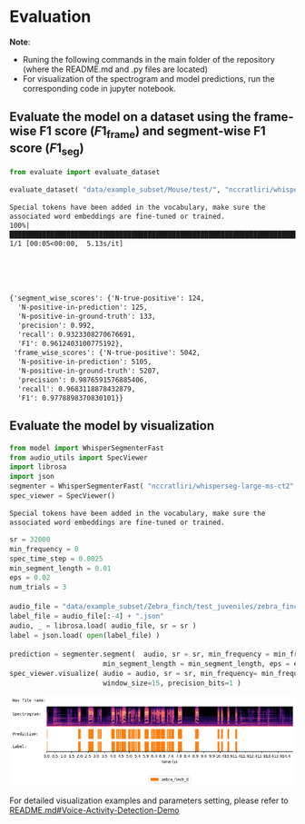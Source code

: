 # Evaluation

**Note**: 
* Runing the following commands in the main folder of the repository (where the README.md and .py files are located)
* For visualization of the spectrogram and model predictions, run the corresponding code in jupyter notebook.

## Evaluate the model on a dataset using the frame-wise F1 score ($F1_\text{frame}$) and segment-wise F1 score ($F1_\text{seg}$)


```python
from evaluate import evaluate_dataset
```


```python
evaluate_dataset( "data/example_subset/Mouse/test/", "nccratliri/whisperseg-large-ms-ct2", num_trials =3 )
```

    Special tokens have been added in the vocabulary, make sure the associated word embeddings are fine-tuned or trained.
    100%|██████████████████████████████████████████████████████████████████████████████████████████████| 1/1 [00:05<00:00,  5.13s/it]





    {'segment_wise_scores': {'N-true-positive': 124,
      'N-positive-in-prediction': 125,
      'N-positive-in-ground-truth': 133,
      'precision': 0.992,
      'recall': 0.9323308270676691,
      'F1': 0.9612403100775192},
     'frame_wise_scores': {'N-true-positive': 5042,
      'N-positive-in-prediction': 5105,
      'N-positive-in-ground-truth': 5207,
      'precision': 0.9876591576885406,
      'recall': 0.9683118878432879,
      'F1': 0.9778898370830101}}



## Evaluate the model by visualization


```python
from model import WhisperSegmenterFast
from audio_utils import SpecViewer
import librosa
import json
segmenter = WhisperSegmenterFast( "nccratliri/whisperseg-large-ms-ct2", device="cuda" )
spec_viewer = SpecViewer()
```

    Special tokens have been added in the vocabulary, make sure the associated word embeddings are fine-tuned or trained.



```python
sr = 32000  
min_frequency = 0
spec_time_step = 0.0025
min_segment_length = 0.01
eps = 0.02
num_trials = 3

audio_file = "data/example_subset/Zebra_finch/test_juveniles/zebra_finch_R3428_40932.29996086_1_24_8_19_56.wav"
label_file = audio_file[:-4] + ".json"
audio, _ = librosa.load( audio_file, sr = sr )
label = json.load( open(label_file) )

prediction = segmenter.segment(  audio, sr = sr, min_frequency = min_frequency, spec_time_step = spec_time_step,
                       min_segment_length = min_segment_length, eps = eps,num_trials = num_trials )
spec_viewer.visualize( audio = audio, sr = sr, min_frequency= min_frequency, prediction = prediction, label=label, 
                       window_size=15, precision_bits=1 )
```
![vis](../assets/res_zebra_finch_juveniles.png)


For detailed visualization examples and parameters setting, please refer to [README.md#Voice-Activity-Detection-Demo](../README.md#Voice-Activity-Detection-Demo)